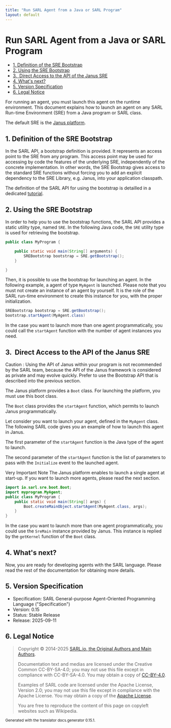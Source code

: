 ```yaml
---
title: "Run SARL Agent from a Java or SARL Program"
layout: default
---
```


# Run SARL Agent from a Java or SARL Program


<ul class="page_outline" id="page_outline">

<li><a href="#1-definition-of-the-sre-bootstrap">1. Definition of the SRE Bootstrap</a></li>
<li><a href="#2-using-the-sre-bootstrap">2. Using the SRE Bootstrap</a></li>
<li><a href="#3-direct-access-to-the-api-of-the-janus-sre">3.  Direct Access to the API of the Janus SRE</a></li>
<li><a href="#4-what-s-next">4. What's next?</a></li>
<li><a href="#5-version-specification">5. Version Specification</a></li>
<li><a href="#6-legal-notice">6. Legal Notice</a></li>

</ul>


For running an agent, you must launch this agent on the runtime environment.
This document explains how to launch an agent on any SARL Run-time Environment (SRE)
from a Java program or SARL class.

The default SRE is the [Janus platform](http://www.sarl.io/runtime/janus/). 


## 1. Definition of the SRE Bootstrap

In the SARL API, a bootstrap definition is provided.
It represents an access point to the SRE from any program.
This access point may be used for accessing by code the features of the underlying SRE,
independently of the concrete implementation.
In other words, the SRE Bootstrap gives access to the standard SRE functions without
forcing you to add an explicit dependency to the SRE Library, e.g. Janus, into your
application classpath.

The definition of the SARL API for using the bootstrap is detailled in a dedicated [tutorial](../lang/sdk/SRE.html).


## 2. Using the SRE Bootstrap

In order to help you to use the bootstrap functions, the SARL API provides a static utility type, named `SRE`.
In the following Java code, the `SRE` utility type is used for retrieving the bootstrap.
 


```java
public class MyProgram {

	public static void main(String[] arguments) {
		SREBootstrap bootstrap = SRE.getBootstrap();
	}

}
```


Then, it is possible to use the bootstrap for launching an agent. In the following example, a agent of type
`MyAgent` is launched. Please note that you must not create an instance of an agent by yourself.
It is the role of the SARL run-time environment to create this instance for you, with the proper initialization.



```java
SREBootstrap bootstrap = SRE.getBootstrap();
bootstrap.startAgent(MyAgent.class)
```


In the case you want to launch more than one agent programmatically,
you could call the `startAgent` function with the number of agent instances you need.


## 3.  Direct Access to the API of the Janus SRE

<p markdown="1"><span class="label label-danger">Caution</span> : Using the API of Janus within your program is not recommended by the SARL team, because the API of the Janus framework is considered as private and may evolve quickly. Prefer to use the Bootstrap API that is described into the previous section.</p>



The Janus platform provides a `Boot` class. For launching the platform, you must use this boot class.

The `Boot` class provides the `startAgent` function, which permits to launch Janus programmatically.


Let consider you want to launch your agent, defined in the `MyAgent` class.
The following SARL code gives you an example of how to launch this agent in Janus.

The first parameter of the `startAgent` function is the Java type of the agent
to launch.

The second parameter of the `startAgent` function is the list of parameters to
pass with the `Initialize` event to the launched agent.



<p markdown="1"><span class="label label-danger">Very Important Note</span> The Janus platform enables to launch a single agent at start-up. If you want to launch more agents, please read the next section.</p>



```java
import io.sarl.sre.boot.Boot;
import myprogram.MyAgent;
public class MyProgram {
 	public static void main(String[] args) {
		Boot.createMainObject.startAgent(MyAgent.class, args);
	}
}
```


In  the case you want to launch more than one agent programmatically,
you could use the `SreMain` instance provided by Janus.
This instance is replied by the `getKernel` function of the `Boot` class.




## 4. What's next?

Now, you are ready for developing agents with the SARL language.
Please read the rest of the documentation for obtaining more details.


## 5. Version Specification

* Specification: SARL General-purpose Agent-Oriented Programming Language ("Specification")
* Version: 0.15
* Status: Stable Release
* Release: 2025-09-11

## 6. Legal Notice

> Copyright &copy; 2014-2025 [SARL.io, the Original Authors and Main Authors](http://www.sarl.io/about/index.html).
>
> Documentation text and medias are licensed under the Creative Common CC-BY-SA-4.0;
> you may not use this file except in compliance with CC-BY-SA-4.0.
> You may obtain a copy of [CC-BY-4.0](https://creativecommons.org/licenses/by-sa/4.0/deed.en).
>
> Examples of SARL code are licensed under the Apache License, Version 2.0;
> you may not use this file except in compliance with the Apache License.
> You may obtain a copy of the [Apache License](http://www.apache.org/licenses/LICENSE-2.0).
>
> You are free to reproduce the content of this page on copyleft websites such as Wikipedia.

<small>Generated with the translator docs.generator 0.15.1.</small>
